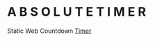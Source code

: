 # A B S O L U T E    T I M E R

Static Web Countdown [Timer](https://htmlpreview.github.com/?https://github.com/amancevice/timer/blob/master/index.html)
